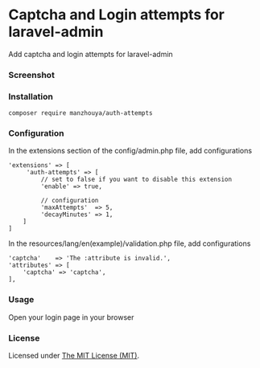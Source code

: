 Captcha and Login attempts for laravel-admin
======
Add captcha and login attempts for laravel-admin


### Screenshot



### Installation

```
composer require manzhouya/auth-attempts
```

### Configuration

In the extensions section of the config/admin.php file, add configurations
```
'extensions' => [
     'auth-attempts' => [
         // set to false if you want to disable this extension
         'enable' => true,
         
         // configuration
         'maxAttempts'  => 5,
         'decayMinutes' => 1,
    ]
]
```

In the resources/lang/en(example)/validation.php file, add configurations
```
'captcha'    => 'The :attribute is invalid.',
'attributes' => [
    'captcha' => 'captcha',
],
```

### Usage

Open your login page in your browser


### License

Licensed under [The MIT License (MIT)](LICENSE).

